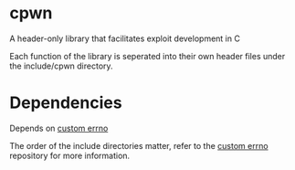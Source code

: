 # cpwn
A header-only library that facilitates exploit development in C

Each function of the library is seperated into their own header files under the include/cpwn directory.

# Dependencies
Depends on [custom errno](https://github.com/nukingdragons/custom-errno.git)

The order of the include directories matter, refer to the [custom errno](https://github.com/nukingdragons/custom-errno.git) repository for more information.
